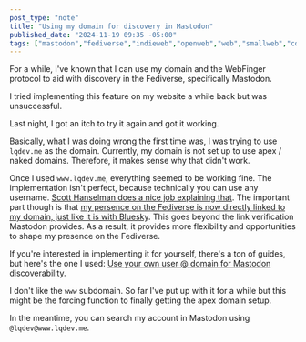 ```yaml
---
post_type: "note" 
title: "Using my domain for discovery in Mastodon"
published_date: "2024-11-19 09:35 -05:00"
tags: ["mastodon","fediverse","indieweb","openweb","web","smallweb","cdn","internet"]
---
```


For a while, I've known that I can use my domain and the WebFinger protocol to aid with discovery in the Fediverse, specifically Mastodon. 

I tried implementing this feature on my website a while back but was unsuccessful. 

Last night, I got an itch to try it again and got it working.

Basically, what I was doing wrong the first time was, I was trying to use `lqdev.me` as the domain. Currently, my domain is not set up to use apex / naked domains. Therefore, it makes sense why that didn't work. 

Once I used `www.lqdev.me`, everything seemed to be working fine. The implementation isn't perfect, because technically you can use any username. [Scott Hanselman does a nice job explaining that](https://www.hanselman.com/blog/use-your-own-user-domain-for-mastodon-discoverability-with-the-webfinger-protocol-without-hosting-a-server). The important part though is that [my persence on the Fediverse is now directly linked to my domain, just like it is with Bluesky](/notes/now-on-bluesky). This goes beyond the link verification Mastodon provides. As a result, it provides more flexibility and opportunities to shape my presence on the Fediverse.  

If you're interested in implementing it for yourself, there's a ton of guides, but here's the one I used: [Use your own user @ domain for Mastodon discoverability](https://guide.toot.as/guide/use-your-own-domain/).

I don't like the `www` subdomain. So far I've put up with it for a while but this might be the forcing function to finally getting the apex domain setup. 

In the meantime, you can search my account in Mastodon using `@lqdev@www.lqdev.me`.